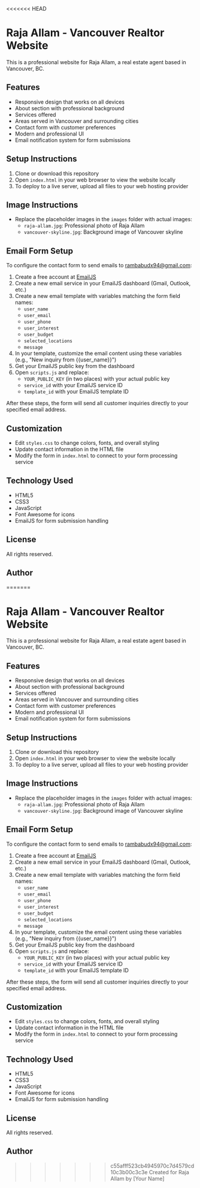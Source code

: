 <<<<<<< HEAD
# Raja Allam - Vancouver Realtor Website

This is a professional website for Raja Allam, a real estate agent based in Vancouver, BC.

## Features

- Responsive design that works on all devices
- About section with professional background
- Services offered
- Areas served in Vancouver and surrounding cities
- Contact form with customer preferences
- Modern and professional UI
- Email notification system for form submissions

## Setup Instructions

1. Clone or download this repository
2. Open `index.html` in your web browser to view the website locally
3. To deploy to a live server, upload all files to your web hosting provider

## Image Instructions

- Replace the placeholder images in the `images` folder with actual images:
  - `raja-allam.jpg`: Professional photo of Raja Allam
  - `vancouver-skyline.jpg`: Background image of Vancouver skyline

## Email Form Setup

To configure the contact form to send emails to rambabudx94@gmail.com:

1. Create a free account at [EmailJS](https://www.emailjs.com/)
2. Create a new email service in your EmailJS dashboard (Gmail, Outlook, etc.)
3. Create a new email template with variables matching the form field names:
   - `user_name`
   - `user_email`
   - `user_phone`
   - `user_interest`
   - `user_budget`
   - `selected_locations`
   - `message`
4. In your template, customize the email content using these variables (e.g., "New inquiry from {{user_name}}")
5. Get your EmailJS public key from the dashboard
6. Open `scripts.js` and replace:
   - `YOUR_PUBLIC_KEY` (in two places) with your actual public key
   - `service_id` with your EmailJS service ID
   - `template_id` with your EmailJS template ID

After these steps, the form will send all customer inquiries directly to your specified email address.

## Customization

- Edit `styles.css` to change colors, fonts, and overall styling
- Update contact information in the HTML file
- Modify the form in `index.html` to connect to your form processing service

## Technology Used

- HTML5
- CSS3
- JavaScript
- Font Awesome for icons
- EmailJS for form submission handling

## License

All rights reserved.

## Author

=======
# Raja Allam - Vancouver Realtor Website

This is a professional website for Raja Allam, a real estate agent based in Vancouver, BC.

## Features

- Responsive design that works on all devices
- About section with professional background
- Services offered
- Areas served in Vancouver and surrounding cities
- Contact form with customer preferences
- Modern and professional UI
- Email notification system for form submissions

## Setup Instructions

1. Clone or download this repository
2. Open `index.html` in your web browser to view the website locally
3. To deploy to a live server, upload all files to your web hosting provider

## Image Instructions

- Replace the placeholder images in the `images` folder with actual images:
  - `raja-allam.jpg`: Professional photo of Raja Allam
  - `vancouver-skyline.jpg`: Background image of Vancouver skyline

## Email Form Setup

To configure the contact form to send emails to rambabudx94@gmail.com:

1. Create a free account at [EmailJS](https://www.emailjs.com/)
2. Create a new email service in your EmailJS dashboard (Gmail, Outlook, etc.)
3. Create a new email template with variables matching the form field names:
   - `user_name`
   - `user_email`
   - `user_phone`
   - `user_interest`
   - `user_budget`
   - `selected_locations`
   - `message`
4. In your template, customize the email content using these variables (e.g., "New inquiry from {{user_name}}")
5. Get your EmailJS public key from the dashboard
6. Open `scripts.js` and replace:
   - `YOUR_PUBLIC_KEY` (in two places) with your actual public key
   - `service_id` with your EmailJS service ID
   - `template_id` with your EmailJS template ID

After these steps, the form will send all customer inquiries directly to your specified email address.

## Customization

- Edit `styles.css` to change colors, fonts, and overall styling
- Update contact information in the HTML file
- Modify the form in `index.html` to connect to your form processing service

## Technology Used

- HTML5
- CSS3
- JavaScript
- Font Awesome for icons
- EmailJS for form submission handling

## License

All rights reserved.

## Author

>>>>>>> c55afff523cb4945970c7d4579cd10c3b00c3c3e
Created for Raja Allam by [Your Name] 